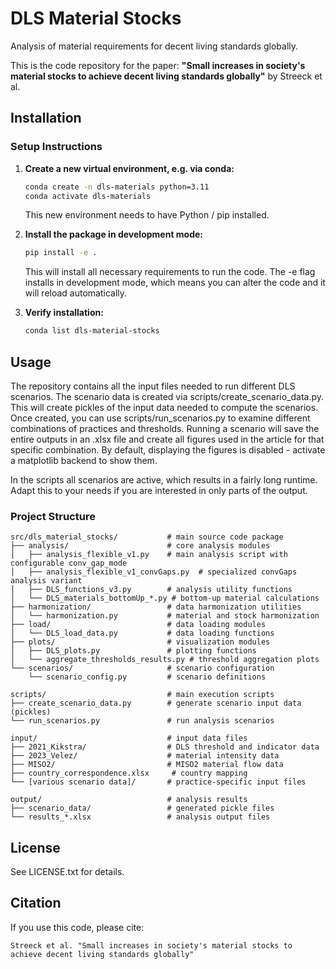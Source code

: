# DLS Material Stocks

Analysis of material requirements for decent living standards globally.

This is the code repository for the paper: **"Small increases in society's material stocks to achieve decent living standards globally"** by Streeck et al.

## Installation

### Setup Instructions

1. **Create a new virtual environment, e.g. via conda:**

   ```bash
   conda create -n dls-materials python=3.11
   conda activate dls-materials
   ```

   This new environment needs to have Python / pip installed.
2. **Install the package in development mode:**

   ```bash
   pip install -e .
   ```

   This will install all necessary requirements to run the code. The -e flag installs in development mode, which means you can alter the code and it will reload automatically.
3. **Verify installation:**

   ```bash
   conda list dls-material-stocks
   ```

## Usage

The repository contains all the input files needed to run different DLS scenarios. The scenario data is created via scripts/create_scenario_data.py. This will create pickles of the input data needed to compute the scenarios. Once created, you can use scripts/run_scenarios.py to examine different combinations of practices and thresholds. Running a scenario will save the entire outputs in an .xlsx file and create all figures used in the article for that specific combination. By default, displaying the figures is disabled - activate a matplotlib backend to show them.

In the scripts all scenarios are active, which results in a fairly long runtime. Adapt this to your needs if you are interested in only parts of the output.

### **Project Structure**

```
src/dls_material_stocks/           # main source code package
├── analysis/                      # core analysis modules
│   ├── analysis_flexible_v1.py    # main analysis script with configurable conv_gap_mode
│   ├── analysis_flexible_v1_convGaps.py  # specialized convGaps analysis variant
│   ├── DLS_functions_v3.py        # analysis utility functions
│   └── DLS_materials_bottomUp_*.py # bottom-up material calculations
├── harmonization/                 # data harmonization utilities
│   └── harmonization.py           # material and stock harmonization
├── load/                          # data loading modules
│   └── DLS_load_data.py           # data loading functions
├── plots/                         # visualization modules
│   ├── DLS_plots.py               # plotting functions
│   └── aggregate_thresholds_results.py # threshold aggregation plots
└── scenarios/                     # scenario configuration
    └── scenario_config.py         # scenario definitions

scripts/                           # main execution scripts
├── create_scenario_data.py        # generate scenario input data (pickles)
└── run_scenarios.py               # run analysis scenarios

input/                             # input data files
├── 2021_Kikstra/                  # DLS threshold and indicator data
├── 2023_Velez/                    # material intensity data
├── MISO2/                         # MISO2 material flow data
├── country_correspondence.xlsx     # country mapping
└── [various scenario data]/       # practice-specific input files

output/                            # analysis results
├── scenario_data/                 # generated pickle files
└── results_*.xlsx                 # analysis output files
```

## License

See LICENSE.txt for details.

## Citation

If you use this code, please cite:

```
Streeck et al. "Small increases in society's material stocks to achieve decent living standards globally"
```
